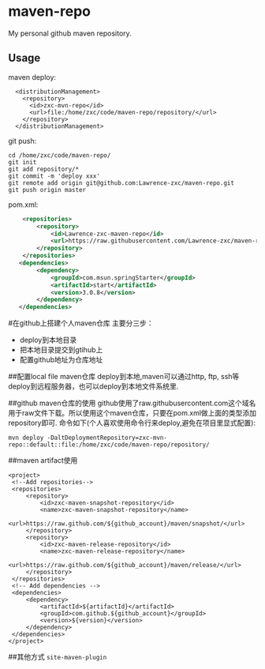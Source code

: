 # maven-repo
My personal github maven repository.

## Usage
maven deploy:
```
  <distributionManagement>
    <repository>
      <id>zxc-mvn-repo</id>
      <url>file:/home/zxc/code/maven-repo/repository/</url>
    </repository>
  </distributionManagement>
```

git push:
```
cd /home/zxc/code/maven-repo/
git init
git add repository/*
git commit -m 'deploy xxx'
git remote add origin git@github.com:Lawrence-zxc/maven-repo.git
git push origin master
```

pom.xml:
```xml
    <repositories>
        <repository>
            <id>Lawrence-zxc-maven-repo</id>
            <url>https://raw.githubusercontent.com/Lawrence-zxc/maven-repo/master/repository</url>
        </repository>
    </repositories>
   <dependencies>
   		<dependency>
	      	<groupId>com.msun.springStarter</groupId>
	    	<artifactId>start</artifactId>
	    	<version>3.0.8</version>
    	</dependency>
   </dependencies>
```

#在github上搭建个人maven仓库
主要分三步：

* deploy到本地目录
* 把本地目录提交到gtihub上
* 配置github地址为仓库地址

##配置local file maven仓库
deploy到本地,maven可以通过http, ftp, ssh等deploy到远程服务器，也可以deploy到本地文件系统里.

##github maven仓库的使用
github使用了raw.githubusercontent.com这个域名用于raw文件下载。所以使用这个maven仓库，只要在pom.xml做上面的类型添加repository即可.
命令如下(个人喜欢使用命令行来deploy,避免在项目里显式配置):
```
mvn deploy -DaltDeploymentRepository=zxc-mvn-repo::default::file:/home/zxc/code/maven-repo/repository/
```
##maven artifact使用
```
<project>
 <!--Add repositories-->
 <repositories>
     <repository>
         <id>zxc-maven-snapshot-repository</id>
         <name>zxc-maven-snapshot-repository</name>
         <url>https://raw.github.com/${github_account}/maven/snapshot/</url>
     </repository>
     <repository>
         <id>zxc-maven-release-repository</id>
         <name>zxc-maven-release-repository</name>
         <url>https://raw.github.com/${github_account}/maven/release/</url>
     </repository>
 </repositories>
 <!-- Add dependencies -->
 <dependencies>
     <dependency>
         <artifactId>${artifactId}</artifactId>
         <groupId>com.github.${github_account}</groupId>
         <version>${version}</version>
     </dependency>
 </dependencies>
</project>
```

##其他方式
`site-maven-plugin`
